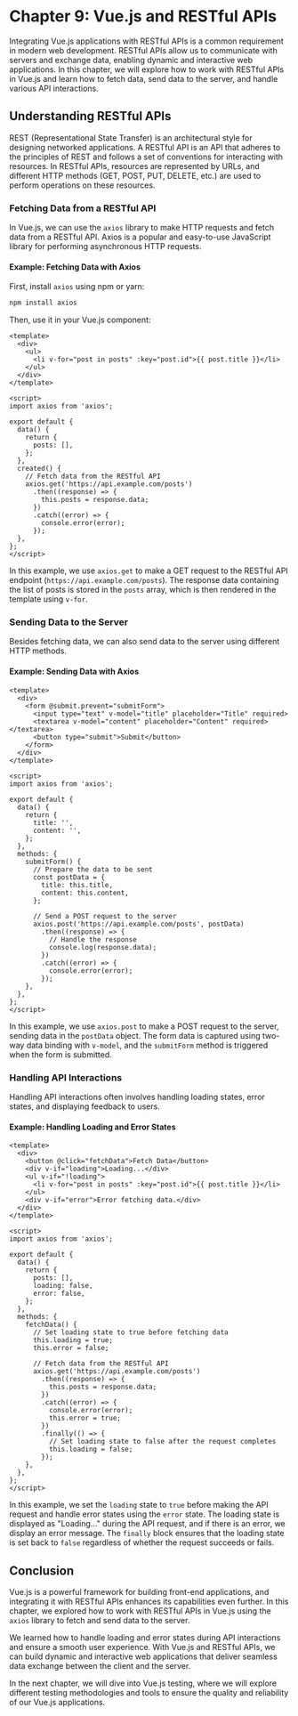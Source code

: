 # Chapter 9: Vue.js and RESTful APIs

Integrating Vue.js applications with RESTful APIs is a common requirement in modern web development. RESTful APIs allow us to communicate with servers and exchange data, enabling dynamic and interactive web applications. In this chapter, we will explore how to work with RESTful APIs in Vue.js and learn how to fetch data, send data to the server, and handle various API interactions.

## Understanding RESTful APIs

REST (Representational State Transfer) is an architectural style for designing networked applications. A RESTful API is an API that adheres to the principles of REST and follows a set of conventions for interacting with resources. In RESTful APIs, resources are represented by URLs, and different HTTP methods (GET, POST, PUT, DELETE, etc.) are used to perform operations on these resources.

### Fetching Data from a RESTful API

In Vue.js, we can use the `axios` library to make HTTP requests and fetch data from a RESTful API. Axios is a popular and easy-to-use JavaScript library for performing asynchronous HTTP requests.

#### Example: Fetching Data with Axios

First, install `axios` using npm or yarn:

```bash
npm install axios
```

Then, use it in your Vue.js component:

```vue
<template>
  <div>
    <ul>
      <li v-for="post in posts" :key="post.id">{{ post.title }}</li>
    </ul>
  </div>
</template>

<script>
import axios from 'axios';

export default {
  data() {
    return {
      posts: [],
    };
  },
  created() {
    // Fetch data from the RESTful API
    axios.get('https://api.example.com/posts')
      .then((response) => {
        this.posts = response.data;
      })
      .catch((error) => {
        console.error(error);
      });
  },
};
</script>
```

In this example, we use `axios.get` to make a GET request to the RESTful API endpoint (`https://api.example.com/posts`). The response data containing the list of posts is stored in the `posts` array, which is then rendered in the template using `v-for`.

### Sending Data to the Server

Besides fetching data, we can also send data to the server using different HTTP methods.

#### Example: Sending Data with Axios

```vue
<template>
  <div>
    <form @submit.prevent="submitForm">
      <input type="text" v-model="title" placeholder="Title" required>
      <textarea v-model="content" placeholder="Content" required></textarea>
      <button type="submit">Submit</button>
    </form>
  </div>
</template>

<script>
import axios from 'axios';

export default {
  data() {
    return {
      title: '',
      content: '',
    };
  },
  methods: {
    submitForm() {
      // Prepare the data to be sent
      const postData = {
        title: this.title,
        content: this.content,
      };

      // Send a POST request to the server
      axios.post('https://api.example.com/posts', postData)
        .then((response) => {
          // Handle the response
          console.log(response.data);
        })
        .catch((error) => {
          console.error(error);
        });
    },
  },
};
</script>
```

In this example, we use `axios.post` to make a POST request to the server, sending data in the `postData` object. The form data is captured using two-way data binding with `v-model`, and the `submitForm` method is triggered when the form is submitted.

### Handling API Interactions

Handling API interactions often involves handling loading states, error states, and displaying feedback to users.

#### Example: Handling Loading and Error States

```vue
<template>
  <div>
    <button @click="fetchData">Fetch Data</button>
    <div v-if="loading">Loading...</div>
    <ul v-if="!loading">
      <li v-for="post in posts" :key="post.id">{{ post.title }}</li>
    </ul>
    <div v-if="error">Error fetching data.</div>
  </div>
</template>

<script>
import axios from 'axios';

export default {
  data() {
    return {
      posts: [],
      loading: false,
      error: false,
    };
  },
  methods: {
    fetchData() {
      // Set loading state to true before fetching data
      this.loading = true;
      this.error = false;

      // Fetch data from the RESTful API
      axios.get('https://api.example.com/posts')
        .then((response) => {
          this.posts = response.data;
        })
        .catch((error) => {
          console.error(error);
          this.error = true;
        })
        .finally(() => {
          // Set loading state to false after the request completes
          this.loading = false;
        });
    },
  },
};
</script>
```

In this example, we set the `loading` state to `true` before making the API request and handle error states using the `error` state. The loading state is displayed as "Loading..." during the API request, and if there is an error, we display an error message. The `finally` block ensures that the loading state is set back to `false` regardless of whether the request succeeds or fails.

## Conclusion

Vue.js is a powerful framework for building front-end applications, and integrating it with RESTful APIs enhances its capabilities even further. In this chapter, we explored how to work with RESTful APIs in Vue.js using the `axios` library to fetch and send data to the server.

We learned how to handle loading and error states during API interactions and ensure a smooth user experience. With Vue.js and RESTful APIs, we can build dynamic and interactive web applications that deliver seamless data exchange between the client and the server.

In the next chapter, we will dive into Vue.js testing, where we will explore different testing methodologies and tools to ensure the quality and reliability of our Vue.js applications.
